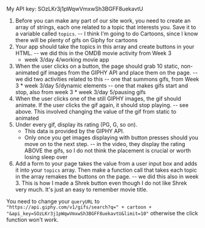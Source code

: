 My API key: SOzLKr3j1pWqwVmxwSh3BGFF8uekavtU

1. Before you can make any part of our site work, you need to create an array of strings, each one related to a topic that interests you. Save it to a variable called `topics`.
    -- I think I'm going to do Cartoons, since I know there will be plenty of gifs on Giphy for cartoons
2. Your app should take the topics in this array and create buttons in your HTML.
    -- we did this in the OMDB movie activity from Week 3
    * week 3/day 4/working movie app
3. When the user clicks on a button, the page should grab 10 static, non-animated gif images from the GIPHY API and place them on the page.
    -- we did two activities related to this
        -- one that summons gifs, from Week 3
        * week 3/day 5/dynamic elements
        -- one that makes gifs start and stop, also from week 3
        * week 3/day 5/pausing gifs
4. When the user clicks one of the still GIPHY images, the gif should animate. If the user clicks the gif again, it should stop playing.
        -- see above. This involved changing the value of the gif from static to animated
5. Under every gif, display its rating (PG, G, so on).
   * This data is provided by the GIPHY API.
   * Only once you get images displaying with button presses should you move on to the next step.
    -- in the video, they display the rating ABOVE the gifs, so I do not think the placement is crucial or worth losing sleep over
6. Add a form to your page takes the value from a user input box and adds it into your `topics` array. Then make a function call that takes each topic in the array remakes the buttons on the page.
    -- we did this also in week 3. This is how I made a Shrek button even though I do not like Shrek very much. It's just an easy to remember movie title.


You need to change your `queryURL` to `"https://api.giphy.com/v1/gifs/search?q=" + cartoon + "&api_key=SOzLKr3j1pWqwVmxwSh3BGFF8uekavtU&limit=10"` otherwise the click function won't work.